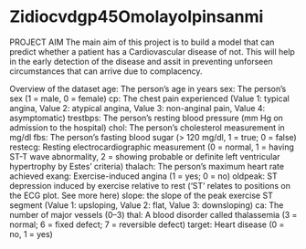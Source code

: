 # Zidiocvdgp45OmolayoIpinsanmi

PROJECT AIM
The main aim of this project is to build a model that can predict whether a patient has a Cardiovascular disease of not. This will help in the early detection of the disease and assit in preventing unforseen circumstances that can arrive due to complacency.

Overview of the dataset
age: The person’s age in years
sex: The person’s sex (1 = male, 0 = female)
cp: The chest pain experienced (Value 1: typical angina, Value 2: atypical angina, Value 3: non-anginal pain, Value 4: asymptomatic)
trestbps: The person’s resting blood pressure (mm Hg on admission to the hospital)
chol: The person’s cholesterol measurement in mg/dl
fbs: The person’s fasting blood sugar (> 120 mg/dl, 1 = true; 0 = false)
restecg: Resting electrocardiographic measurement (0 = normal, 1 = having ST-T wave abnormality, 2 = showing probable or definite left ventricular hypertrophy by Estes’ criteria)
thalach: The person’s maximum heart rate achieved
exang: Exercise-induced angina (1 = yes; 0 = no)
oldpeak: ST depression induced by exercise relative to rest (‘ST’ relates to positions on the ECG plot. See more here)
slope: the slope of the peak exercise ST segment (Value 1: upsloping, Value 2: flat, Value 3: downsloping)
ca: The number of major vessels (0–3)
thal: A blood disorder called thalassemia (3 = normal; 6 = fixed defect; 7 = reversible defect)
target: Heart disease (0 = no, 1 = yes)
